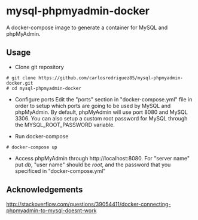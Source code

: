 # mysql-phpmyadmin-docker

A docker-compose image to generate a container for MySQL and phpMyAdmin.

## Usage

- Clone git repository
```
# git clone https://github.com/carlosrodriguez85/mysql-phpmyadmin-docker.git
# cd mysql-phpmyadmin-docker
```

- Configure ports
Edit the "ports" section in "docker-compose.yml" file in order to setup which ports are going to be used by MySQL and phpMyAdmin. By default, phpMyAdmin will use port 8080 and MySQL 3306. You can also setup a custom root password for MySQL through the MYSQL_ROOT_PASSWORD variable.

- Run docker-compose
```
# docker-compose up
```

- Access phpMyAdmin through http://localhost:8080. For "server name" put *db*, "user name" should be *root*, and the password that you specificed in "docker-compose.yml"

## Acknowledgements

http://stackoverflow.com/questions/39054411/docker-connecting-phpmyadmin-to-mysql-doesnt-work
